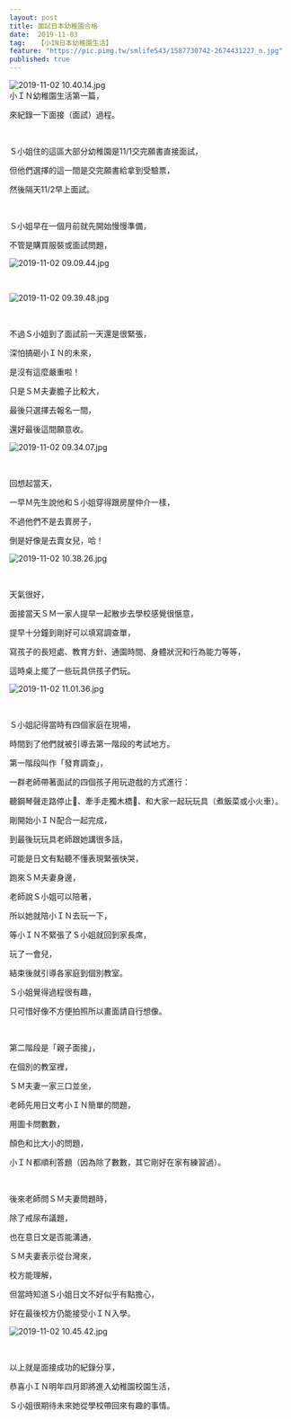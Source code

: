 ```yaml
---
layout: post
title: 面試日本幼稚園合格
date:  2019-11-03
tag:   【小IN日本幼稚園生活】
feature: "https://pic.pimg.tw/smlife543/1587730742-2674431227_n.jpg"
published: true 
---
```

<p><img alt="2019-11-02 10.40.14.jpg" src="https://pic.pimg.tw/smlife543/1587730742-2674431227_n.jpg" title="2019-11-02 10.40.14.jpg"><br>
小ＩＮ幼稚園生活第一篇，</p>

<p>來紀錄一下面接（面試）過程。</p>

<p>&nbsp;</p>

<p>Ｓ小姐住的這區大部分幼稚園是11/1交完願書直接面試，</p>

<p>但他們選擇的這一間是交完願書給拿到受驗票，</p>

<p>然後隔天11/2早上面試。</p>

<p>&nbsp;</p>

<p>Ｓ小姐早在一個月前就先開始慢慢準備，</p>

<p>不管是購買服裝或面試問題，</p>

<p><img alt="2019-11-02 09.09.44.jpg" src="https://pic.pimg.tw/smlife543/1587730732-2621817150_n.jpg" title="2019-11-02 09.09.44.jpg"></p>

<p>&nbsp;</p>

<p><img alt="2019-11-02 09.39.48.jpg" src="https://pic.pimg.tw/smlife543/1587730732-2804673971_n.jpg" title="2019-11-02 09.39.48.jpg"></p>

<p>&nbsp;</p>

<p>不過Ｓ小姐到了面試前一天還是很緊張，</p>

<p>深怕搞砸小ＩＮ的未來，</p>

<p>是沒有這麼嚴重啦！</p>

<p>只是ＳＭ夫妻膽子比較大，</p>

<p>最後只選擇去報名一間，</p>

<p>還好最後這間願意收。</p>

<p><img alt="2019-11-02 09.34.07.jpg" src="https://pic.pimg.tw/smlife543/1587730731-3720133044_n.jpg" title="2019-11-02 09.34.07.jpg"></p>

<p>&nbsp;</p>

<p>回想起當天，</p>

<p>一早Ｍ先生說他和Ｓ小姐穿得跟房屋仲介一樣，</p>

<p>不過他們不是去賣房子，</p>

<p>倒是好像是去賣女兒，哈！</p>

<p><img alt="2019-11-02 10.38.26.jpg" src="https://pic.pimg.tw/smlife543/1587730735-198451724_n.jpg" title="2019-11-02 10.38.26.jpg"></p>

<p>&nbsp;</p>

<p>天氣很好，</p>

<p>面接當天ＳＭ一家人提早一起散步去學校感覺很愜意，</p>

<p>提早十分鐘到剛好可以填寫調查單，</p>

<p>寫孩子的長短處、教育方針、通園時間、身體狀況和行為能力等等，</p>

<p>這時桌上擺了一些玩具供孩子們玩。</p>

<p><img alt="2019-11-02 11.01.36.jpg" src="https://pic.pimg.tw/smlife543/1587730741-1456211469_n.jpg" title="2019-11-02 11.01.36.jpg"></p>

<p>&nbsp;</p>

<p>Ｓ小姐記得當時有四個家庭在現場，</p>

<p>時間到了他們就被引導去第一階段的考試地方。</p>

<p>第一階段叫作「發育調查」，</p>

<p>一群老師帶著面試的四個孩子用玩遊戲的方式進行：</p>

<p>聽鋼琴聲走路停止&#127929;、牽手走獨木橋&#128107;、和大家一起玩玩具（煮飯菜或小火車）。</p>

<p>剛開始小ＩＮ配合一起完成，</p>

<p>到最後玩玩具老師跟她講很多話，</p>

<p>可能是日文有點聽不懂表現緊張快哭，</p>

<p>跑來ＳＭ夫妻身邊，</p>

<p>老師說Ｓ小姐可以陪著，</p>

<p>所以她就陪小ＩＮ去玩一下，</p>

<p>等小ＩＮ不緊張了Ｓ小姐就回到家長席，</p>

<p>玩了一會兒，</p>

<p>結束後就引導各家庭到個別教室。</p>

<p>Ｓ小姐覺得過程很有趣，</p>

<p>只可惜好像不方便拍照所以畫面請自行想像。</p>

<p>&nbsp;</p>

<p>第二階段是「親子面接」，</p>

<p>在個別的教室裡，</p>

<p>ＳＭ夫妻一家三口並坐，</p>

<p>老師先用日文考小ＩＮ簡單的問題，</p>

<p>用圖卡問數數，</p>

<p>顏色和比大小的問題，</p>

<p>小ＩＮ都順利答題（因為除了數數，其它剛好在家有練習過）。</p>

<p>&nbsp;</p>

<p>後來老師問ＳＭ夫妻問題時，</p>

<p>除了戒尿布議題，</p>

<p>也在意日文是否能溝通，</p>

<p>ＳＭ夫妻表示從台灣來，</p>

<p>校方能理解，</p>

<p>但當時知道Ｓ小姐日文不好似乎有點擔心，</p>

<p>好在最後校方仍能接受小ＩＮ入學。</p>

<p><img alt="2019-11-02 10.45.42.jpg" src="https://pic.pimg.tw/smlife543/1587730744-879793787_n.jpg" title="2019-11-02 10.45.42.jpg"></p>

<p>&nbsp;</p>

<p>以上就是面接成功的紀錄分享，</p>

<p>恭喜小ＩＮ明年四月即將進入幼稚園校園生活，</p>

<p>Ｓ小姐很期待未來她從學校帶回來有趣的事情。</p>

